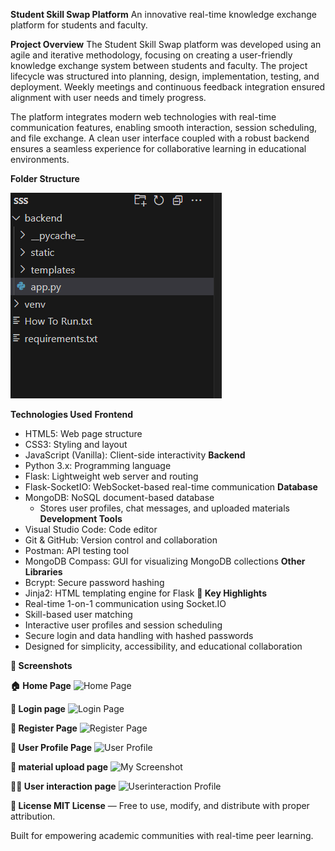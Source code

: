 **Student Skill Swap Platform**
An innovative real-time knowledge exchange platform for students and faculty.

**Project Overview**
The Student Skill Swap platform was developed using an agile and iterative methodology, focusing on creating a user-friendly knowledge exchange system between students and faculty. The project lifecycle was structured into planning, design, implementation, testing, and deployment. Weekly meetings and continuous feedback integration ensured alignment with user needs and timely progress.

The platform integrates modern web technologies with real-time communication features, enabling smooth interaction, session scheduling, and file exchange. A clean user interface coupled with a robust backend ensures a seamless experience for collaborative learning in educational environments.

**Folder Structure**

![folder structure](https://github.com/sinchana1408/Student_Skill_swap/blob/0c83eaa83a9cb48b9e799f5d132f0d0976716816/Screenshot%202025-07-11%20105105.png)

**Technologies Used**
**Frontend**
- HTML5: Web page structure
- CSS3: Styling and layout
- JavaScript (Vanilla): Client-side interactivity
**Backend**
- Python 3.x: Programming language
- Flask: Lightweight web server and routing
- Flask-SocketIO: WebSocket-based real-time communication
**Database**
- MongoDB: NoSQL document-based database
  - Stores user profiles, chat messages, and uploaded materials
**Development Tools**
- Visual Studio Code: Code editor
- Git & GitHub: Version control and collaboration
- Postman: API testing tool
- MongoDB Compass: GUI for visualizing MongoDB collections
**Other Libraries**
- Bcrypt: Secure password hashing
- Jinja2: HTML templating engine for Flask
**🚀 Key Highlights**
- Real-time 1-on-1 communication using Socket.IO
- Skill-based user matching
- Interactive user profiles and session scheduling
- Secure login and data handling with hashed passwords
- Designed for simplicity, accessibility, and educational collaboration

**📸 Screenshots**

**🏠 Home Page**
![Home Page](images/home.png)

**🔐 Login page**
![Login Page](images/login.png)

**🔐 Register Page**
![Register Page](images/login.png)

**👤 User Profile Page**
![User Profile](images/profile.png)

**📘 material upload page** 
![My Screenshot](images/screenshot.png)

**👤👤 User interaction page**
![Userinteraction Profile](images/profile.png)

**📃 License MIT License** — Free to use, modify, and distribute with proper attribution.

Built for empowering academic communities with real-time peer learning.
